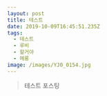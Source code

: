 ```yaml
---
layout: post
title: 테스트
date: 2019-10-09T16:45:51.235Z
tags:
  - 테스트
  - 루비
  - 할거야
  - 메롱
image: /images/YJ0_0154.jpg
---
```

> 테스트 포스팅

